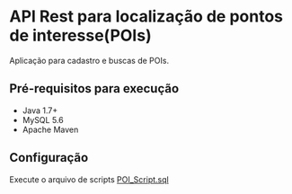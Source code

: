 API Rest para localização de pontos de interesse(POIs)
======================================================

Aplicação para cadastro e buscas de POIs.

Pré-requisitos para execução
-------------------------------------------------------
 * Java 1.7+
 * MySQL 5.6
 * Apache Maven

Configuração
-------------------------------------------------------
Execute o arquivo de scripts [POI_Script.sql](https://github.com/danielcoelho11/xy-inc/blob/master/sqlScripts/POI_Script.sql)
